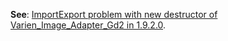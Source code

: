 **See**: [ImportExport problem with new destructor of Varien_Image_Adapter_Gd2 in 1.9.2.0](https://magento.stackexchange.com/questions/79672/importexport-problem-with-new-destructor-of-varien-image-adapter-gd2-in-1-9-2-0).
